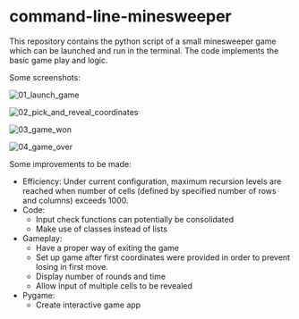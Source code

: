 # command-line-minesweeper
This repository contains the python script of a small minesweeper game which can be launched and run in the terminal. The code implements the basic game play and logic.

Some screenshots:

![01_launch_game](https://github.com/nick-peter-marcus/command-line-minesweeper/images/01_launch_game.png?raw=true)

![02_pick_and_reveal_coordinates](https://github.com/nick-peter-marcus/command-line-minesweeper/images/02_pick_and_reveal_coordinates.png?raw=true)

![03_game_won](https://github.com/nick-peter-marcus/command-line-minesweeper/images/03_game_won.png?raw=true)

![04_game_over](https://github.com/nick-peter-marcus/command-line-minesweeper/images/04_game_over.png?raw=true)


Some improvements to be made:
- Efficiency: Under current configuration, maximum recursion levels are reached when number of cells (defined by specified number of rows and columns) exceeds 1000.
- Code:
    - Input check functions can potentially be consolidated
    - Make use of classes instead of lists
- Gameplay:
    - Have a proper way of exiting the game
    - Set up game after first coordinates were provided in order to prevent losing in first move.
    - Display number of rounds and time
    - Allow input of multiple cells to be revealed
- Pygame:
    - Create interactive game app
